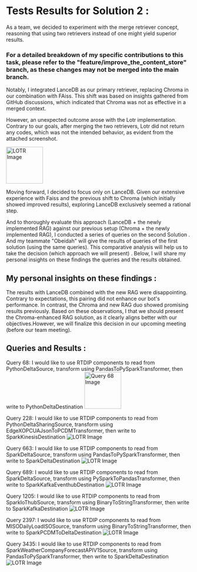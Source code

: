 
# Tests Results for Solution 2 :

As a team, we decided to experiment with the merge retriever concept, reasoning that using two retrievers instead of one might yield superior results.
### For a detailed breakdown of my specific contributions to this task, please refer to the "feature/improve_the_content_store" branch, as these changes may not be merged into the main branch.

Notably,  I integrated LanceDB as our primary retriever, replacing Chroma in our combination with FAiss. This shift was based on insights gathered from GitHub discussions, which indicated that Chroma was not as effective in a merged context.

However, an unexpected outcome arose with the Lotr implementation. Contrary to our goals, after merging the two retrievers, Lotr did not return any codes, which was not the intended behavior, as evident from the attached screenshot.

<a href="TestsScreenshots/lotr.png" target="_blank"><img src="TestsScreenshots/lotr.png" width="100" alt="LOTR Image"></a>

Moving forward, I decided to focus only on LanceDB. Given our extensive experience with Faiss and the previous shift to Chroma (which initially showed improved results), exploring LanceDB exclusively seemed a rational step.

And to thoroughly evaluate this approach (LanceDB + the newly implemented RAG) against our previous setup (Chroma + the newly implemented RAG), I  conducted a series of  queries on the second Solution . And my teammate "Obeidah" will give the results of queries of the first solution (using the same queries).
This comparative analysis will help us to take the decision (which approach we will present) . Below, I will share my personal insights on these findings the queries and the results obtained.

## My personal insights on these findings :
The results with LanceDB combined with the new RAG were disappointing. Contrary to expectations, this pairing did not enhance our bot's performance. In contrast, the Chroma and new RAG duo showed promising results previously. Based on these observations, I  that we should present the Chroma-enhanced RAG solution, as it clearly aligns better with our objectives.However, we will finalize this decision in our upcoming meeting (before our team meeting).

## Queries and Results :
Query 68: I would like to use RTDIP components to read from PythonDeltaSource, transform using PandasToPySparkTransformer, then write to PythonDeltaDestination
<a href="TestsScreenshots/query68.png" target="_blank"><img src="TestsScreenshots/query68.png" width="100" alt="Query 68 Image"></a>

Query 228: I would like to use RTDIP components to read from PythonDeltaSharingSource, transform using EdgeXOPCUAJsonToPCDMTransformer, then write to SparkKinesisDestination
![LOTR Image](TestsScreenshots/query228.png)

Query 663: I would like to use RTDIP components to read from SparkDeltaSource, transform using PandasToPySparkTransformer, then write to SparkDeltaDestination
![LOTR Image](TestsScreenshots/query663.png)

Query 689: I would like to use RTDIP components to read from SparkDeltaSource, transform using PySparkToPandasTransformer, then write to SparkKafkaEventhubDestination
![LOTR Image](TestsScreenshots/query689.png)

Query 1205: I would like to use RTDIP components to read from SparkIoThubSource, transform using BinaryToStringTransformer, then write to SparkKafkaDestination
![LOTR Image](TestsScreenshots/query1205.png)

Query 2397: I would like to use RTDIP components to read from MISODailyLoadISOSource, transform using BinaryToStringTransformer, then write to SparkPCDMToDeltaDestination
![LOTR Image](TestsScreenshots/query2397.png)

Query 3435: I would like to use RTDIP components to read from SparkWeatherCompanyForecastAPIV1Source, transform using PandasToPySparkTransformer, then write to SparkDeltaDestination
![LOTR Image](TestsScreenshots/query3435.png)




